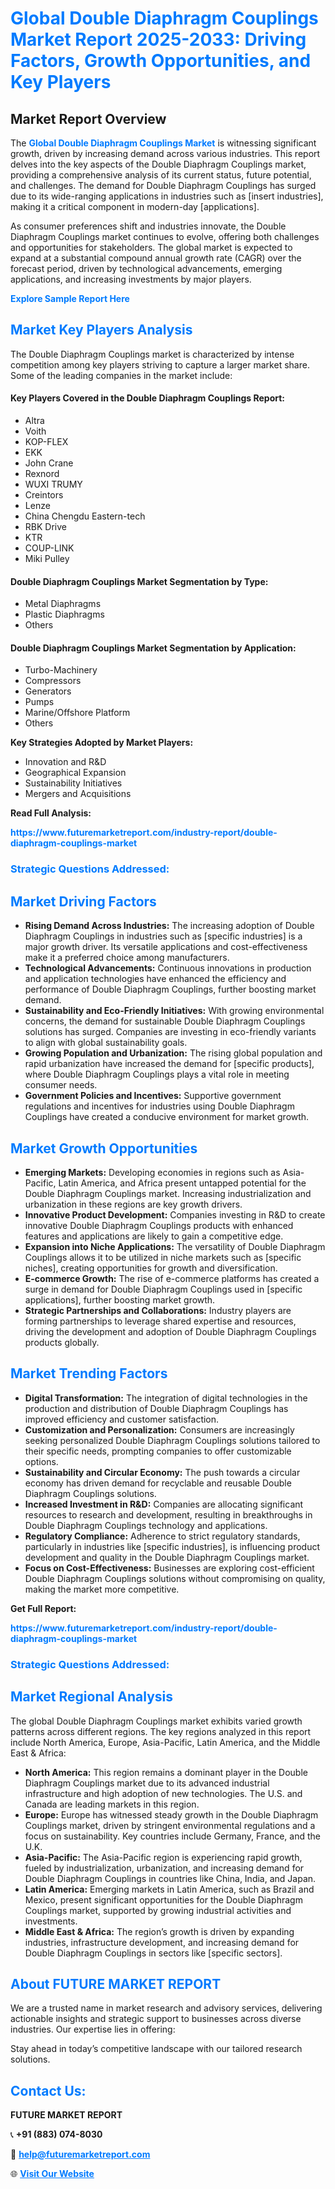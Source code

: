 <h1 style="color: #007BFF;">Global Double Diaphragm Couplings Market Report 2025-2033: Driving Factors, Growth Opportunities, and Key Players</h1>

<section id="overview">
<h2>Market Report Overview</h2>
<p>The <a href="https://www.futuremarketreport.com/industry-report/double-diaphragm-couplings-market" style="color: #007BFF; text-decoration: none;"><strong>Global Double Diaphragm Couplings Market</strong></a> is witnessing significant growth, driven by increasing demand across various industries. This report delves into the key aspects of the Double Diaphragm Couplings market, providing a comprehensive analysis of its current status, future potential, and challenges. The demand for Double Diaphragm Couplings has surged due to its wide-ranging applications in industries such as [insert industries], making it a critical component in modern-day [applications].</p>
<p>As consumer preferences shift and industries innovate, the Double Diaphragm Couplings market continues to evolve, offering both challenges and opportunities for stakeholders. The global market is expected to expand at a substantial compound annual growth rate (CAGR) over the forecast period, driven by technological advancements, emerging applications, and increasing investments by major players.</p>
</section>

<section id="overview">
<p><a href="https://www.futuremarketreport.com/request-sample/reportId=88165" style="color: #007BFF; text-decoration: none;"><strong>Explore Sample Report Here</strong></a></p>
</section>

<section id="key-players">
<h2 style="color: #007BFF;">Market Key Players Analysis</h2>
<p>The Double Diaphragm Couplings market is characterized by intense competition among key players striving to capture a larger market share. Some of the leading companies in the market include:</p>
<h4>Key Players Covered in the Double Diaphragm Couplings Report:</h4>
<ul><li>Altra</li><li>Voith</li><li>KOP-FLEX</li><li>EKK</li><li>John Crane</li><li>Rexnord</li><li>WUXI TRUMY</li><li>Creintors</li><li>Lenze</li><li>China Chengdu Eastern-tech</li><li>RBK Drive</li><li>KTR</li><li>COUP-LINK</li><li>Miki Pulley</li></ul>
<h4>Double Diaphragm Couplings Market Segmentation by Type:</h4>
<ul><li>Metal Diaphragms</li><li>Plastic Diaphragms</li><li>Others</li></ul>

<h4>Double Diaphragm Couplings Market Segmentation by Application:</h4>
<ul><li>Turbo-Machinery</li><li>Compressors</li><li>Generators</li><li>Pumps</li><li>Marine/Offshore Platform</li><li>Others</li></ul>
<p><strong>Key Strategies Adopted by Market Players:</strong></p>
<ul>
<li>Innovation and R&D</li>
<li>Geographical Expansion</li>
<li>Sustainability Initiatives</li>
<li>Mergers and Acquisitions</li>
</ul>
</section>

<section>
<p><strong>Read Full Analysis: </strong></p><a href="https://www.futuremarketreport.com/industry-report/double-diaphragm-couplings-market" style="color: #007BFF; text-decoration: none;"><strong>https://www.futuremarketreport.com/industry-report/double-diaphragm-couplings-market</strong></a>
<h3 style="color: #007BFF;">Strategic Questions Addressed:</h3>
</section>

<section id="driving-factors">
<h2 style="color: #007BFF;">Market Driving Factors</h2>
<ul>
<li><strong>Rising Demand Across Industries:</strong> The increasing adoption of Double Diaphragm Couplings in industries such as [specific industries] is a major growth driver. Its versatile applications and cost-effectiveness make it a preferred choice among manufacturers.</li>
<li><strong>Technological Advancements:</strong> Continuous innovations in production and application technologies have enhanced the efficiency and performance of Double Diaphragm Couplings, further boosting market demand.</li>
<li><strong>Sustainability and Eco-Friendly Initiatives:</strong> With growing environmental concerns, the demand for sustainable Double Diaphragm Couplings solutions has surged. Companies are investing in eco-friendly variants to align with global sustainability goals.</li>
<li><strong>Growing Population and Urbanization:</strong> The rising global population and rapid urbanization have increased the demand for [specific products], where Double Diaphragm Couplings plays a vital role in meeting consumer needs.</li>
<li><strong>Government Policies and Incentives:</strong> Supportive government regulations and incentives for industries using Double Diaphragm Couplings have created a conducive environment for market growth.</li>
</ul>
</section>

<section id="growth-opportunities">
<h2 style="color: #007BFF;">Market Growth Opportunities</h2>
<ul>
<li><strong>Emerging Markets:</strong> Developing economies in regions such as Asia-Pacific, Latin America, and Africa present untapped potential for the Double Diaphragm Couplings market. Increasing industrialization and urbanization in these regions are key growth drivers.</li>
<li><strong>Innovative Product Development:</strong> Companies investing in R&D to create innovative Double Diaphragm Couplings products with enhanced features and applications are likely to gain a competitive edge.</li>
<li><strong>Expansion into Niche Applications:</strong> The versatility of Double Diaphragm Couplings allows it to be utilized in niche markets such as [specific niches], creating opportunities for growth and diversification.</li>
<li><strong>E-commerce Growth:</strong> The rise of e-commerce platforms has created a surge in demand for Double Diaphragm Couplings used in [specific applications], further boosting market growth.</li>
<li><strong>Strategic Partnerships and Collaborations:</strong> Industry players are forming partnerships to leverage shared expertise and resources, driving the development and adoption of Double Diaphragm Couplings products globally.</li>
</ul>
</section>

<section id="trending-factors">
<h2 style="color: #007BFF;">Market Trending Factors</h2>
<ul>
<li><strong>Digital Transformation:</strong> The integration of digital technologies in the production and distribution of Double Diaphragm Couplings has improved efficiency and customer satisfaction.</li>
<li><strong>Customization and Personalization:</strong> Consumers are increasingly seeking personalized Double Diaphragm Couplings solutions tailored to their specific needs, prompting companies to offer customizable options.</li>
<li><strong>Sustainability and Circular Economy:</strong> The push towards a circular economy has driven demand for recyclable and reusable Double Diaphragm Couplings solutions.</li>
<li><strong>Increased Investment in R&D:</strong> Companies are allocating significant resources to research and development, resulting in breakthroughs in Double Diaphragm Couplings technology and applications.</li>
<li><strong>Regulatory Compliance:</strong> Adherence to strict regulatory standards, particularly in industries like [specific industries], is influencing product development and quality in the Double Diaphragm Couplings market.</li>
<li><strong>Focus on Cost-Effectiveness:</strong> Businesses are exploring cost-efficient Double Diaphragm Couplings solutions without compromising on quality, making the market more competitive.</li>
</ul>
</section>

<section>
<p><strong>Get Full Report: </strong></p><a href="https://www.futuremarketreport.com/industry-report/double-diaphragm-couplings-market" style="color: #007BFF; text-decoration: none;"><strong>https://www.futuremarketreport.com/industry-report/double-diaphragm-couplings-market</strong></a>
<h3 style="color: #007BFF;">Strategic Questions Addressed:</h3>
</section>


<section id="regional-analysis">
<h2 style="color: #007BFF;">Market Regional Analysis</h2>
<p>The global Double Diaphragm Couplings market exhibits varied growth patterns across different regions. The key regions analyzed in this report include North America, Europe, Asia-Pacific, Latin America, and the Middle East & Africa:</p>
<ul>
<li><strong>North America:</strong> This region remains a dominant player in the Double Diaphragm Couplings market due to its advanced industrial infrastructure and high adoption of new technologies. The U.S. and Canada are leading markets in this region.</li>
<li><strong>Europe:</strong> Europe has witnessed steady growth in the Double Diaphragm Couplings market, driven by stringent environmental regulations and a focus on sustainability. Key countries include Germany, France, and the U.K.</li>
<li><strong>Asia-Pacific:</strong> The Asia-Pacific region is experiencing rapid growth, fueled by industrialization, urbanization, and increasing demand for Double Diaphragm Couplings in countries like China, India, and Japan.</li>
<li><strong>Latin America:</strong> Emerging markets in Latin America, such as Brazil and Mexico, present significant opportunities for the Double Diaphragm Couplings market, supported by growing industrial activities and investments.</li>
<li><strong>Middle East & Africa:</strong> The region’s growth is driven by expanding industries, infrastructure development, and increasing demand for Double Diaphragm Couplings in sectors like [specific sectors].</li>
</ul>
</section>

<footer>
<h2 style="color: #007BFF;">About FUTURE MARKET REPORT</h2>
<p>We are a trusted name in market research and advisory services, delivering actionable insights and strategic support to businesses across diverse industries. Our expertise lies in offering:</p>

<p>Stay ahead in today’s competitive landscape with our tailored research solutions.</p>

<h2 style="color: #007BFF;">Contact Us:</h2>
<p><strong>FUTURE MARKET REPORT</strong></p>
<p>📞 <strong>+91 (883) 074-8030</strong></p>
<p>📧 <strong><a href="mailto:help@futuremarketreport.com" style="color: #007BFF;">help@futuremarketreport.com</a></strong></p>
<p>🌐 <strong><a href="https://www.futuremarketreport.com/" style="color: #007BFF;">Visit Our Website</a></strong></p>
</footer>